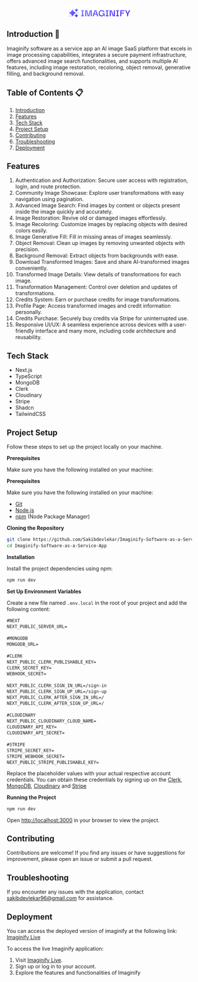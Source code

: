 <div align="center">
   <a href="https://imaginify-live.vercel.app" target="_blank">
      <img src="public/logo.png" alt="Logo">
    </a>
</div>

## Introduction 🌟

Imaginify software as a service app an AI image SaaS platform that excels in image processing capabilities, integrates a secure payment infrastructure, offers advanced image search functionalities, and supports multiple AI features, including image restoration, recoloring, object removal, generative filling, and background removal.

## Table of Contents 📋

1. [Introduction](#introduction)
2. [Features](#features)
3. [Tech Stack](#tech-stack)
4. [Project Setup](#project-setup)
5. [Contributing](#contributing)
6. [Troubleshooting ](#troubleshooting)
7. [Deployment](#deployment)

## Features 

1. Authentication and Authorization: Secure user access with registration, login, and route protection.
2. Community Image Showcase: Explore user transformations with easy navigation using pagination.
3. Advanced Image Search: Find images by content or objects present inside the image quickly and accurately.
4. Image Restoration: Revive old or damaged images effortlessly.
5. Image Recoloring: Customize images by replacing objects with desired colors easily.
6. Image Generative Fill: Fill in missing areas of images seamlessly.
7. Object Removal: Clean up images by removing unwanted objects with precision.
8. Background Removal: Extract objects from backgrounds with ease.
9. Download Transformed Images: Save and share AI-transformed images conveniently.
10. Transformed Image Details: View details of transformations for each image.
11. Transformation Management: Control over deletion and updates of transformations.
12. Credits System: Earn or purchase credits for image transformations.
13. Profile Page: Access transformed images and credit information personally.
14. Credits Purchase: Securely buy credits via Stripe for uninterrupted use.
15. Responsive UI/UX: A seamless experience across devices with a user-friendly interface and many more, including code architecture and reusability.

## Tech Stack

- Next.js
- TypeScript
- MongoDB
- Clerk
- Cloudinary
- Stripe
- Shadcn
- TailwindCSS

## Project Setup

Follow these steps to set up the project locally on your machine.

**Prerequisites**

Make sure you have the following installed on your machine:

**Prerequisites**

Make sure you have the following installed on your machine:

- [Git](https://git-scm.com/)
- [Node.js](https://nodejs.org/en)
- [npm](https://www.npmjs.com/) (Node Package Manager)

**Cloning the Repository**

```bash
git clone https://github.com/Sakibdevlekar/Imaginify-Software-as-a-Service-App.git
cd Imaginify-Software-as-a-Service-App
```

**Installation**

Install the project dependencies using npm:

```bash
npm run dev
```

**Set Up Environment Variables**

Create a new file named `.env.local` in the root of your project and add the following content:

```env
#NEXT
NEXT_PUBLIC_SERVER_URL=

#MONGODB
MONGODB_URL=

#CLERK
NEXT_PUBLIC_CLERK_PUBLISHABLE_KEY=
CLERK_SECRET_KEY=
WEBHOOK_SECRET=

NEXT_PUBLIC_CLERK_SIGN_IN_URL=/sign-in
NEXT_PUBLIC_CLERK_SIGN_UP_URL=/sign-up
NEXT_PUBLIC_CLERK_AFTER_SIGN_IN_URL=/
NEXT_PUBLIC_CLERK_AFTER_SIGN_UP_URL=/

#CLOUDINARY
NEXT_PUBLIC_CLOUDINARY_CLOUD_NAME=
CLOUDINARY_API_KEY=
CLOUDINARY_API_SECRET=

#STRIPE
STRIPE_SECRET_KEY=
STRIPE_WEBHOOK_SECRET=
NEXT_PUBLIC_STRIPE_PUBLISHABLE_KEY=
```

Replace the placeholder values with your actual respective account credentials. You can obtain these credentials by signing up on the [Clerk](https://clerk.com/), [MongoDB](https://www.mongodb.com/), [Cloudinary](https://cloudinary.com/) and [Stripe](https://stripe.com)

**Running the Project**

```bash
npm run dev
```

Open [http://localhost:3000](http://localhost:3000) in your browser to view the project.

## Contributing 

Contributions are welcome! If you find any issues or have suggestions for improvement, please open an issue or submit a pull request.

## Troubleshooting 

If you encounter any issues with the application, contact [sakibdevlekar96@gmail.com](mailto:sakibdevlekar96@gmail.com) for assistance.

## Deployment 

You can access the deployed version of imaginify at the following link:
[Imaginify Live](https://imaginify-live.vercel.app)

To access the live Imaginify application:

1. Visit [Imaginify Live](https://imaginify-live.vercel.app).
2. Sign up or log in to your account.
3. Explore the features and functionalities of Imaginify
